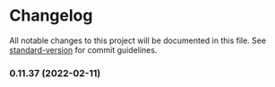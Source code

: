 # Changelog

All notable changes to this project will be documented in this file. See [standard-version](https://github.com/conventional-changelog/standard-version) for commit guidelines.

### 0.11.37 (2022-02-11)
